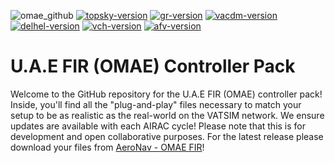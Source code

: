 ![omae_github](https://github.com/user-attachments/assets/df9ffd38-f657-4543-aaba-0c16ef25db69)
[![topsky-version](https://img.shields.io/badge/TopSky-2.5.14-blue.svg)](https://forum.vatsim-scandinavia.org/d/80-topsky-plugin-25-beta-14)
[![gr-version](https://img.shields.io/badge/Ground%20Radar-1.5-blue.svg)](https://vats.im/GRplugin)
[![vacdm-version](https://img.shields.io/badge/vACDM-1.3.2-blue.svg)](https://github.com/vACDM)
[![delhel-version](https://img.shields.io/badge/DelHel-0.2.0-blue.svg)](https://github.com/MorpheusXAUT/DelHel)
[![vch-version](https://img.shields.io/badge/Virtual%20Controller%20Helper-0.8.4-blue.svg)](https://github.com/DrFreas/VCH)
[![afv-version](https://img.shields.io/badge/AFV-1.2.1-blue.svg)](https://audio.vatsim.net/docs/2.0/atc/euroscope)

# U.A.E FIR (OMAE) Controller Pack
Welcome to the GitHub repository for the U.A.E FIR (OMAE) controller pack! Inside, you'll find all the "plug-and-play" files necessary to match your setup to be as realistic as the real-world on the VATSIM network. We ensure updates are available with each AIRAC cycle! Please note that this is for development and open collaborative purposes. For the latest release please download your files from [AeroNav - OMAE FIR](https://files.aero-nav.com/OMAE)!